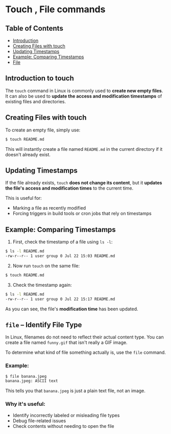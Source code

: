 
# Touch , File commands

## Table of Contents

* [Introduction](#introduction)
* [Creating Files with touch](#creating-files-with-touch)
* [Updating Timestamps](#updating-timestamps)
* [Example: Comparing Timestamps](#example-comparing-timestamps)
* [File](#file--identify-file-type)

## Introduction to touch

The `touch` command in Linux is commonly used to **create new empty files**. It can also be used to **update the access and modification timestamps** of existing files and directories.


## Creating Files with touch

To create an empty file, simply use:

```bash
$ touch README.md
```

This will instantly create a file named `README.md` in the current directory if it doesn't already exist.


## Updating Timestamps

If the file already exists, `touch` **does not change its content**, but it **updates the file's access and modification times** to the current time.

This is useful for:

* Marking a file as recently modified
* Forcing triggers in build tools or cron jobs that rely on timestamps


## Example: Comparing Timestamps

1. First, check the timestamp of a file using `ls -l`:

```bash
$ ls -l README.md
-rw-r--r-- 1 user group 0 Jul 22 15:03 README.md
```

2. Now run `touch` on the same file:

```bash
$ touch README.md
```

3. Check the timestamp again:

```bash
$ ls -l README.md
-rw-r--r-- 1 user group 0 Jul 22 15:17 README.md
```

As you can see, the file's **modification time** has been updated.

## `file` – Identify File Type

In Linux, filenames do not need to reflect their actual content type. You can create a file named `funny.gif` that isn't really a GIF image.

To determine what kind of file something actually is, use the `file` command.

### Example:

```bash
$ file banana.jpeg
banana.jpeg: ASCII text
```

This tells you that `banana.jpeg` is just a plain text file, not an image.

### Why it's useful:

* Identify incorrectly labeled or misleading file types
* Debug file-related issues
* Check contents without needing to open the file

